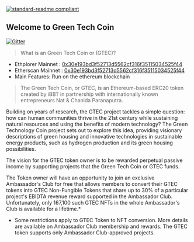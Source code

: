 [![standard-readme compliant](https://img.shields.io/badge/readme%20style-standard-brightgreen.svg?style=flat-square)](https://github.com/RichardLitt/standard-readme)

## Welcome to Green Tech Coin
[![Gitter](https://badges.gitter.im/intergalacticcredits/community.svg)](https://gitter.im/Blockchain-Bank/community?utm_source=badge&utm_medium=badge&utm_campaign=pr-badge)

> What is an Green Tech Coin or (GTEC)?  
- Ethplorer Mainnet : [0x30e193bd3f52713d5562cf316f35115034525f44](https://ethplorer.io/address/0x30e193bd3f52713d5562cf316f35115034525f44#chart=candlestick)
- Etherscan Mainnet : [0x30e193bd3f52713d5562cf316f35115034525f44](https://etherscan.io/address/0x30E193bd3F52713D5562cf316f35115034525f44)
- Main Features: Run on the ethereum blockchain

> The Green Tech Coin, or GTEC, is an Ethereum-based ERC20 token created by iBBT in partnership with internationally known entrepreneurs Nat & Chanida Paranaputra.

Building on years of research, the GTEC project tackles a simple question: how can human communities thrive in the 21st century while sustaining natural resources and using the benefits of modern technology? The Green Technology Coin project sets out to explore this idea, providing visionary descriptions of green housing and innovative technologies in sustainable energy products, such as hydrogen production and its green housing possibilities.

The vision for the GTEC token owner is to be rewarded perpetual passive income by supporting projects that the Green Tech Coin or GTEC funds.

The Token owner will have an opportunity to join an exclusive Ambassador's Club for free that allows members to convert their GTEC tokens into GTEC Non-Fungible Tokens that share up to 30% of a particular project's EBIDTA revenue reward supported in the Ambassador Club. Unfortunately, only 167,100 such GTEC NFTs in the whole Ambassador's Club is available for a lifetime.*

* Some restrictions apply to GTEC Token to NFT conversion. More details are available on Ambassador Club membership and rewards. The GTEC token supports only Ambassador Club-approved projects.

